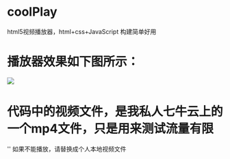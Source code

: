 # coolPlay
html5视频播放器，html+css+JavaScript 构建简单好用
# 播放器效果如下图所示：
![](https://static.oschina.net/uploads/img/201702/10114334_zQDB.png)  
# 代码中的视频文件，是我私人七牛云上的一个mp4文件，只是用来测试流量有限
'<source src="http://7xqovd.com1.z0.glb.clouddn.com/test.mp4" type="video/mp4" ></source>'
如果不能播放，请替换成个人本地视频文件
